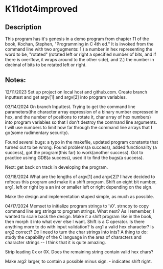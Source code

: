 # K11dot4improved
## Description
This program has it's genesis in a demo program from chapter 11 of the book,
Kochan, Stephen, "Programming in C 4th ed." It is invoked from the command
line with two argugments: 1.) a number in hex representing the word to be,
"rotated" (rotated left or right a specified number of bits, and if there is
overflow, it wraps around to the other side), and 2.) the number in decimal 
of bits to be rotated left or right.
## Notes:
12/11/2023
    Set up project on local host and github.com.
    Create branch inputtest and get argv[1] and argv[2] into program
variables.

03/14/2024
On branch Inputtest. Trying to get the command line parameters(the character 
array expression of a binary number expressed in hex, and the number of 
positions to rotate it, char array of hex numbers) into program variables so
that I don't destroy the command line arguments. I will use numbers to limit
how far through the command line arrays that I go(some rudimentary security).

Found several bugs: a typo in the makefile, updated program constants that 
turned out to be wrong. Found problems(a success), added functionality
(a success), got the program(this far) to work(another success). Got to 
practice usinng GDB(a success), used it to find the bugs(a success).

Next: get back on track in developing the program.

03/18/2024
What are the lengths of argv[1] and argv[2]?
I have decided to refocus this program and make it a shift program. Shift an
eight bit number, arg1, left or right by a an int or smaller left or right 
depending on the sign. 

Make the design and implementation stuped simple, as much as possible.

04/17/2024
Memset to initialize program strings to '\0'. strncpy to copy command line
arg strings to program strings. What next? As I remember, I wanted to scale
back the design. Make it a shift program like in the book, then morph it into
what ever else I want. Shift is a C operator. Is there anything more to do 
with input validation? Is arg1 a valid hex character? Is arg2 correct? Do I 
need to turn the char strings into ints? A thing to do: study the capability
of the C language in the area of characters and character strings -- I think
that it is quite amazing.

Strip leading 0x or 0X. Does the remaining string contain valid hex chars?

Make arg2 larger, to contain a possible minus sign. - indicates shift right.
